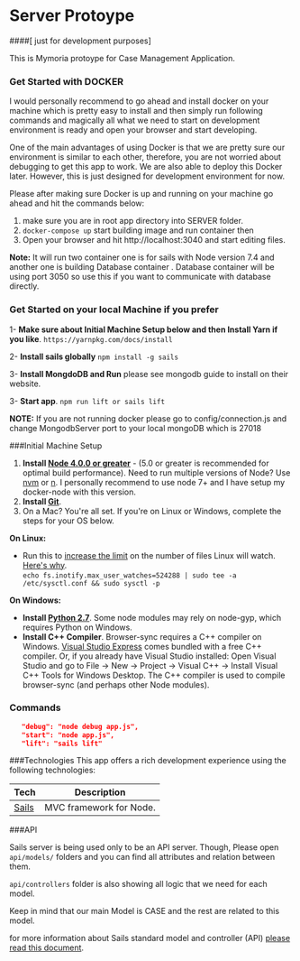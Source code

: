 # Server Protoype 

####[ just for development purposes]

This is Mymoria protoype for Case Management Application.

### Get Started with DOCKER
I would personally recommend to go ahead and install docker on your machine which is pretty easy to install and then simply run following 
commands and magically all what we need to start on development environment is ready and open your browser and start developing.

One of the main advantages of using Docker is that we are pretty sure our environment is similar to each other, therefore, you are not worried about debugging to get this app to work. We are also able to deploy this Docker later. However, this is just designed for development environment for now. 

Please after making sure Docker is up and running on your machine go ahead and hit the commands below: 

1. make sure you are in root app directory into SERVER folder.
2. `docker-compose up`  start building image and run container then
3. Open your browser and hit http://localhost:3040 and start editing files. 

**Note:** It will run two container one is for sails with Node version 7.4 and another one is building Database container
. Database container will be using port 3050 so use this if you want to communicate with database directly. 


### Get Started on your local Machine if you prefer

1- **Make sure about Initial Machine Setup below and then Install Yarn if you like**. `https://yarnpkg.com/docs/install` 

2- **Install sails globally** `npm install -g sails`

3- **Install MongdoDB and Run** please see mongodb guide to install on their website.

3- **Start app**. `npm run lift or sails lift`

**NOTE:** If you are not running docker please go to config/connection.js and change MongodbServer port to your local mongoDB which is 27018  

###Initial Machine Setup
1. **Install [Node 4.0.0 or greater](https://nodejs.org)** - (5.0 or greater is recommended for optimal build performance). Need to run multiple versions of Node? Use [nvm](https://github.com/creationix/nvm) or [n](https://github.com/tj/n). I personally recommend to use node 7+ and I have setup my docker-node with this version.
2. **Install [Git](https://git-scm.com/downloads)**. 
3. On a Mac? You're all set. If you're on Linux or Windows, complete the steps for your OS below.  
 
**On Linux:**  

 * Run this to [increase the limit](http://stackoverflow.com/questions/16748737/grunt-watch-error-waiting-fatal-error-watch-enospc) on the number of files Linux will watch. [Here's why](https://github.com/coryhouse/react-slingshot/issues/6).    
`echo fs.inotify.max_user_watches=524288 | sudo tee -a /etc/sysctl.conf && sudo sysctl -p` 

**On Windows:** 
 
* **Install [Python 2.7](https://www.python.org/downloads/)**. Some node modules may rely on node-gyp, which requires Python on Windows.
* **Install C++ Compiler**. Browser-sync requires a C++ compiler on Windows. [Visual Studio Express](https://www.visualstudio.com/en-US/products/visual-studio-express-vs) comes bundled with a free C++ compiler. Or, if you already have Visual Studio installed: Open Visual Studio and go to File -> New -> Project -> Visual C++ -> Install Visual C++ Tools for Windows Desktop. The C++ compiler is used to compile browser-sync (and perhaps other Node modules).

### Commands

```json
   "debug": "node debug app.js",
   "start": "node app.js",
   "lift": "sails lift"
```

###Technologies
This app offers a rich development experience using the following technologies:

| **Tech** | **Description**
|----------|-------|
| [Sails](https://sails.org/)  |   MVC framework for Node.   

###API

Sails server is being used only to be an API server. Though, Please open 
`api/models/` folders and you can find all attributes and relation between them. 

`api/controllers` folder is also showing all logic that we need for each model. 

Keep in mind that our main Model is CASE and the rest are related to this model. 

for more information about Sails standard model and controller (API) [please read this document](http://sailsjs.com/documentation/concepts). 
